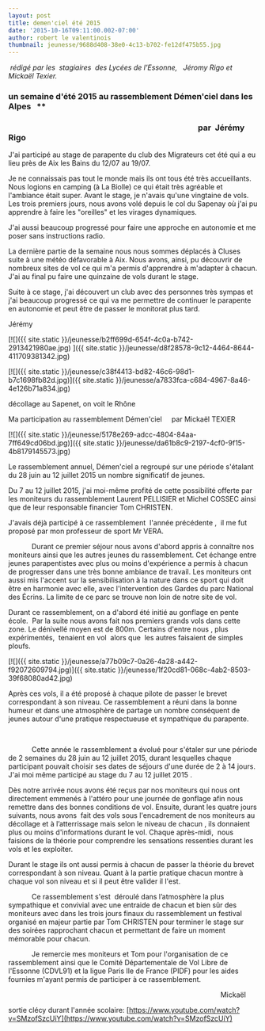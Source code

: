 ```yaml
---
layout: post
title: demen'ciel été 2015
date: '2015-10-16T09:11:00.002-07:00'
author: robert le valentinois
thumbnail: jeunesse/9688d408-38e0-4c13-b702-fe12df475b55.jpg
---
```

_&nbsp;rédigé par les&nbsp; stagiaires&nbsp; des Lycées de l'Essonne,&nbsp;&nbsp; Jéromy Rigo et Mickaël Texier._
  

### un semaine d'été 2015 au rassemblement Démen'ciel dans les Alpes &nbsp;&nbsp;**

### **&nbsp; &nbsp; &nbsp; &nbsp; &nbsp; &nbsp; &nbsp; &nbsp; &nbsp; &nbsp; &nbsp; &nbsp; &nbsp; &nbsp; &nbsp; &nbsp; &nbsp; &nbsp; &nbsp; &nbsp; &nbsp; &nbsp; &nbsp; &nbsp; &nbsp; &nbsp; &nbsp; &nbsp; &nbsp; &nbsp; &nbsp; &nbsp; &nbsp; &nbsp; &nbsp; &nbsp; &nbsp; &nbsp; &nbsp; &nbsp; &nbsp; &nbsp; &nbsp;** &nbsp; &nbsp; &nbsp; &nbsp; &nbsp;&nbsp;&nbsp;&nbsp; par&nbsp; Jérémy Rigo

 J'ai participé au stage de parapente du club des Migrateurs cet été qui a eu lieu près de Aix les Bains du 12/07 au 19/07. 

 Je ne connaissais pas tout le monde mais ils ont tous été très accueillants. Nous logions en camping (à La Biolle) ce qui était très agréable et l'ambiance était super. Avant le stage, je n'avais qu'une vingtaine de vols. Les trois premiers jours, nous avons volé depuis le col du Sapenay où j'ai pu apprendre à faire les "oreilles" et les virages dynamiques. 

 J'ai aussi beaucoup progressé pour faire une approche en autonomie et me poser sans instructions radio. 

 La dernière partie de la semaine nous nous sommes déplacés à Cluses suite à une météo défavorable à Aix. Nous avons, ainsi, pu découvrir de nombreux sites de vol ce qui m'a permis d'apprendre à m'adapter à chacun. J'ai au final pu faire une quinzaine de vols durant le stage. 

  

 Suite à ce stage, j'ai découvert un club avec des personnes très sympas et j'ai beaucoup progressé ce qui va me permettre de continuer le parapente en autonomie et peut être de passer le monitorat plus tard. 

  

 Jérémy 
&nbsp;

  

[![]({{ site.static }}/jeunesse/b2ff699d-654f-4c0a-b742-2913421980ae.jpg)&nbsp;]({{ site.static }}/jeunesse/d8f28578-9c12-4464-8644-411709381342.jpg)

[![]({{ site.static }}/jeunesse/c38f4413-bd82-46c6-98d1-b7c1698fb82d.jpg)]({{ site.static }}/jeunesse/a7833fca-c684-4967-8a46-4e126b71a834.jpg)

 décollage au Sapenet, on voit le Rhône&nbsp; 

Ma participation au rassemblement Démen'ciel&nbsp;&nbsp;&nbsp;&nbsp; par Mickaël TEXIER

  

  

[![]({{ site.static }}/jeunesse/5178e269-adcc-4804-84aa-7ff649cd06bd.jpg)]({{ site.static }}/jeunesse/da61b8c9-2197-4cf0-9f15-4b8179145573.jpg)

 Le rassemblement annuel, Démen'ciel a regroupé sur une période s'étalant du 28 juin au 12 juillet 2015 un nombre significatif de jeunes. 

 Du 7 au 12 juillet 2015, j'ai moi-même profité de cette possibilité offerte par les moniteurs du rassemblement Laurent PELLISIER et Michel COSSEC ainsi que de leur responsable financier Tom CHRISTEN. 

 J'avais déjà participé à ce rassemblement&nbsp; l'année précédente ,&nbsp; il me fut proposé par mon professeur de sport Mr VERA. 

  

&nbsp;&nbsp;&nbsp;&nbsp;&nbsp;&nbsp;&nbsp;&nbsp;&nbsp;&nbsp;&nbsp; Durant ce premier séjour nous avons d'abord appris à connaître nos moniteurs ainsi que les autres jeunes du rassemblement. Cet échange entre jeunes parapentistes avec plus ou moins d'expérience a permis à chacun de progresser dans une très bonne ambiance de travail. Les moniteurs ont aussi mis l'accent sur la sensibilisation à la nature dans ce sport qui doit être en harmonie avec elle, avec l'intervention des Gardes du parc National des Écrins. La limite de ce parc se trouve non loin de notre site de vol. 

 Durant ce rassemblement, on a d'abord été initié au gonflage en pente école.&nbsp; Par la suite nous avons fait nos premiers grands vols dans cette zone. Le dénivellé moyen est de 800m. Certains d'entre nous , plus expérimentés,&nbsp; tenaient en vol&nbsp; alors que&nbsp; les autres faisaient de simples ploufs.  

[![]({{ site.static }}/jeunesse/a77b09c7-0a26-4a28-a442-f92072609794.jpg)]({{ site.static }}/jeunesse/1f20cd81-068c-4ab2-8503-39f68080ad42.jpg)

 Après ces vols, il a été proposé à chaque pilote de passer le brevet correspondant à son niveau. Ce rassemblement a réuni dans la bonne humeur et dans une atmosphère de partage un nombre conséquent de jeunes autour d'une pratique respectueuse et sympathique du parapente. 

&nbsp;&nbsp;&nbsp;&nbsp;&nbsp;&nbsp;&nbsp;&nbsp;&nbsp;&nbsp;&nbsp;

&nbsp;&nbsp;&nbsp;&nbsp;&nbsp;&nbsp;&nbsp;&nbsp;&nbsp;&nbsp;&nbsp; Cette année le rassemblement a évolué pour s'étaler sur une période de 2 semaines du 28 juin au 12 juillet 2015, durant lesquelles chaque participant pouvait choisir ses dates de séjours d'une durée de 2 à 14 jours. J'ai moi même participé au stage du 7 au 12 juillet 2015 . 

 Dès notre arrivée nous avons été reçus par nos moniteurs qui nous ont directement emmenés à l'attéro pour une journée de gonflage afin nous remettre dans des bonnes conditions de vol. Ensuite, durant les quatre jours suivants, nous avons&nbsp; fait des vols sous l'encadrement de nos moniteurs au décollage et à l’atterrissage mais selon le niveau de chacun , ils donnaient plus ou moins d'informations durant le vol. Chaque après-midi,&nbsp; nous faisions de la théorie pour comprendre les sensations ressenties durant les vols et les exploiter. 

 Durant le stage ils ont aussi permis à chacun de passer la théorie du brevet correspondant à son niveau. Quant à la partie pratique chacun montre à chaque vol son niveau et si il peut être valider il l'est. 

  

&nbsp;&nbsp;&nbsp;&nbsp;&nbsp;&nbsp;&nbsp;&nbsp;&nbsp;&nbsp;&nbsp; Ce rassemblement s'est&nbsp; déroulé dans l’atmosphère la plus sympathique et convivial avec une entraide de chacun et bien sûr des moniteurs avec dans les trois jours finaux du rassemblement un festival organisé en majeur partie par Tom CHRISTEN pour terminer le stage sur des soirées rapprochant chacun et permettant de faire un moment mémorable pour chacun. 

  

&nbsp;&nbsp;&nbsp;&nbsp;&nbsp;&nbsp;&nbsp;&nbsp;&nbsp;&nbsp;&nbsp; Je remercie mes moniteurs et Tom pour l'organisation de ce rassemblement ainsi que le Comité Départementale de Vol Libre de l'Essonne (CDVL91) et la ligue Paris Ile de France (PIDF) pour les aides fournies m'ayant permis de participer à ce rassemblement. 

  

  

&nbsp;&nbsp;&nbsp;&nbsp;&nbsp;&nbsp;&nbsp;&nbsp;&nbsp;&nbsp;&nbsp;&nbsp;&nbsp;&nbsp;&nbsp;&nbsp;&nbsp;&nbsp;&nbsp;&nbsp;&nbsp;&nbsp;&nbsp;&nbsp;&nbsp;&nbsp;&nbsp;&nbsp;&nbsp;&nbsp;&nbsp;&nbsp;&nbsp;&nbsp;&nbsp;&nbsp;&nbsp;&nbsp;&nbsp;&nbsp;&nbsp;&nbsp;&nbsp;&nbsp;&nbsp;&nbsp;&nbsp;&nbsp;&nbsp;&nbsp;&nbsp;&nbsp;&nbsp;&nbsp;&nbsp;&nbsp;&nbsp;&nbsp;&nbsp;&nbsp;&nbsp;&nbsp;&nbsp;&nbsp;&nbsp;&nbsp;&nbsp;&nbsp;&nbsp;&nbsp;&nbsp;&nbsp;&nbsp;&nbsp;&nbsp;&nbsp;&nbsp;&nbsp;&nbsp;&nbsp;&nbsp;&nbsp;&nbsp;&nbsp;&nbsp;&nbsp;&nbsp;&nbsp;&nbsp;&nbsp;&nbsp;&nbsp;&nbsp;&nbsp;&nbsp;&nbsp;&nbsp;&nbsp;&nbsp;&nbsp;&nbsp;&nbsp;&nbsp;&nbsp;&nbsp;&nbsp;&nbsp;&nbsp;&nbsp;Mickaël  
  
 sortie clécy durant l'année scolaire: [https://www.youtube.com/watch?v=SMzofSzcUiY](https://www.youtube.com/watch?v=SMzofSzcUiY)  

&nbsp;&nbsp;&nbsp;&nbsp;&nbsp;&nbsp;&nbsp;&nbsp;&nbsp;&nbsp;&nbsp;

